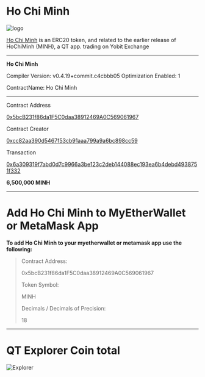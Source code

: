 # Ho Chi Minh

![logo](http://explorer.vietminh.info:3001/images/logo.png)

[Ho Chi Minh](https://etherscan.io/token/0x5bcB231f86da1F5C0daa38912469A0C569061967) is an ERC20 token, and related to the earlier release of HoChiMinh (MINH), a QT app. trading on Yobit Exchange

-----

**Ho Chi Minh**

Compiler Version: v0.4.19+commit.c4cbbb05 Optimization Enabled: 1

ContractName: Ho Chi Minh

-----

Contract Address

[0x5bcB231f86da1F5C0daa38912469A0C569061967](https://etherscan.io/address/0x5bcB231f86da1F5C0daa38912469A0C569061967)

Contract Creator

[0xcc82aa390d5467f53cb91aaa799a9a6bc898cc59](https://etherscan.io/address/0xcc82aa390d5467f53cb91aaa799a9a6bc898cc59)

Transaction

[0x6a309319f7abd0d7c9966a3be123c2deb144088ec193ea6b4debd4938751f332](https://etherscan.io/tx/0x6a309319f7abd0d7c9966a3be123c2deb144088ec193ea6b4debd4938751f332)

**6,500,000 MINH**

----

# Add Ho Chi Minh to MyEtherWallet or MetaMask App


**To add Ho Chi Minh to your myetherwallet or metamask app use the following:**


>Contract Address:
>
>0x5bcB231f86da1F5C0daa38912469A0C569061967
>
>Token Symbol:
>
>MINH
>
>Decimals / Decimals of Precision:
>
>18


-----

# QT Explorer Coin total

![Explorer](https://cdn.pbrd.co/images/HbgbTsa.png)


